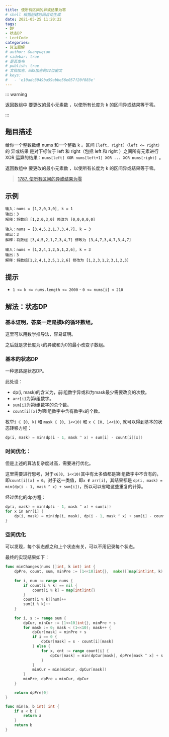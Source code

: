 ```yaml
---
title: 使所有区间的异或结果为零
# shell 根据创建时间自动生成
date: 2021-05-25 11:20:22
tags:
- DP
- 状态DP
- LeetCode
categories:
- 算法题解
# author: Guanyuqian
# sidebar: true
# 是否发布
# publish: true
# 文档加密，md5加密的32位密文
# keys:
# 	- 'e10adc3949ba59abbe56e057f20f883e'
---
```


::: warning

返回数组中 要更改的最小元素数 ，以使所有长度为 k 的区间异或结果等于零。

:::

<!-- more -->

## 题目描述

给你一个整数数组 nums​​​ 和一个整数 k​​​​​ 。区间 `[left, right]（left <= right）`的 异或结果 是对下标位于 left 和 right（包括 left 和 right ）之间所有元素进行 XOR 运算的结果：`nums[left] XOR nums[left+1] XOR ... XOR nums[right] `。

返回数组中 要更改的最小元素数 ，以使所有长度为 k 的区间异或结果等于零。

> [1787. 使所有区间的异或结果为零](https://leetcode-cn.com/problems/make-the-xor-of-all-segments-equal-to-zero/)



## 示例

```
输入：nums = [1,2,0,3,0], k = 1
输出：3
解释：将数组 [1,2,0,3,0] 修改为 [0,0,0,0,0]

输入：nums = [3,4,5,2,1,7,3,4,7], k = 3
输出：3
解释：将数组 [3,4,5,2,1,7,3,4,7] 修改为 [3,4,7,3,4,7,3,4,7]

输入：nums = [1,2,4,1,2,5,1,2,6], k = 3
输出：3
解释：将数组[1,2,4,1,2,5,1,2,6] 修改为 [1,2,3,1,2,3,1,2,3]
```



## 提示

- `1 <= k <= nums.length <= 2000`
​​​​​​- `0 <= nums[i] < 210`

## 解法：状态DP

### 基本证明，答案一定是模k的循环数组。
这里可以用数学推导法，容易证明。

之后就是求长度为k的异或和为0的最小改变子数组。

### 基本的状态DP

一种思路是状态DP。

此处设：
- dp(i, mask)的含义为，前i组数字异或和为mask最少需要改变的次数。
- `arr[i]`为第i组数字。
- `sum[i]`为第i组数字的总个数。
- `count[i][x]`为第i组数字中含有数字`x`的个数。

枚举`i ∈ [0, k)` 和 `mask ∈ [0, 1<<10)` 和 `x ∈ [0, 1<<10)`, 就可以得到基本的状态转移方程：

```go
dp(i, mask) = min(dp(i - 1, mask ^ x) + sum[i] - count[i][x])
```


### 时间优化：

但是上述的算法复杂度过高，需要进行优化。

这里需要进行思考，对于`x∈[0, 1<<10)`其中有太多值都是第i组数字中不含有的，即`count[i][x] = 0`。对于这一类值，即`x ∉ arr[i]`，其结果都是 `dp(i, mask) = min(dp(i - 1, mask ^ x) + sum[i])`，所以可以省略这些重复的计算。

经过优化的dp方程：

```go 
dp(i, mask) = min(dp(i - 1, mask ^ x) + sum[i])
for x in arr[i] {
    dp(i, mask) = min(dp(i, mask), dp(i - 1, mask ^ x) + sum[i] - count[i][x])
}
```


### 空间优化

可以发现，每个状态都之和上个状态有关，可以不用记录每个状态。

最终的实现结果如下：

```go
func minChanges(nums []int, k int) int {
    dpPre, count, sum, minPre := [1<<10]int{},  make([]map[int]int, k),  make([]int, k), 0
    
    for i, num := range nums {
        if count[i % k] == nil {
            count[i % k] = map[int]int{}
        }
        count[i % k][num]++
        sum[i % k]++
    }
    
    for i, s := range sum {
        dpCur, minCur := [1<<10]int{}, minPre + s
        for mask := 0; mask < (1<<10); mask++ {
            dpCur[mask] = minPre + s
            if i == 0 {
                dpCur[mask] = s - count[i][mask]
            } else {
                for x, cnt := range count[i] {
                    dpCur[mask] = min(dpCur[mask], dpPre[mask ^ x] + s - cnt)
                }
            }
            minCur = min(minCur, dpCur[mask])
        }
        minPre, dpPre = minCur, dpCur
    }

    return dpPre[0]
}

func min(a, b int) int {
    if a < b {
        return a
    }
    return b
}
```